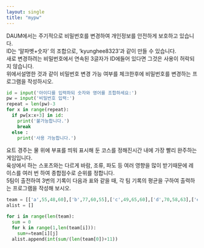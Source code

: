 ```yaml
---
layout: single
title: "mypw"
---
```

DAUM에서는 주기적으로 비밀번호를 변경하여 개인정보를 안전하게 보호하고 있습니다.  
ID는 ‘알파벳+숫자’ 의 조합으로, ‘kyunghee8323’과 같이 만들 수 있습니다.   
새로 변경하려는 비밀번호에서 연속된 3글자가 ID에들어 있다면 그것은 사용이 허락되지 않습니다.   
위에서설명한 것과 같이 비밀번호 변경 가능 여부를 체크한후에 비밀번호를 변경하는 프로그램을 작성하시오.  


~~~python
id = input('아이디를 입력하되 숫자와 영어를 조합하세요:')
pw = input('비밀번호 입력:')
repeat = len(pw)-3
for x in range(repeat):
  if pw[x:x+3] in id:
    print('불가능합니다.')
    break
  else :
    print('사용 가능합니다.')
~~~

요트 경주는 물 위에 부표를 띄워 표시해 둔 코스를 정해진시간 내에 가장 빨리 완주하는 게임입니다.   
육상에서 하는 스포츠와는 다르게 바람, 조류, 파도 등 여러 영향을 많이 받기때문에 레이스를 여러 번 하여 종합점수로 순위를 정합니다.   
5팀이 출전하여 3번의 기록이 다음과 표와 같을 때, 각 팀 기록의 평균을 구하여 출력하는 프로그램을 작성해 보시오.  
~~~python
team = [['a',55,48,60],['b',77,60,55],['c',49,65,60],['d',70,58,63],['e'54,50,58]]
alist = []

for i in range(len(team):
  sum = 0
  for k in range(1,len(team[i])):
    sum+=team[i][j]
  alist.append(int(sum/(len(team[0])+11))
~~~
